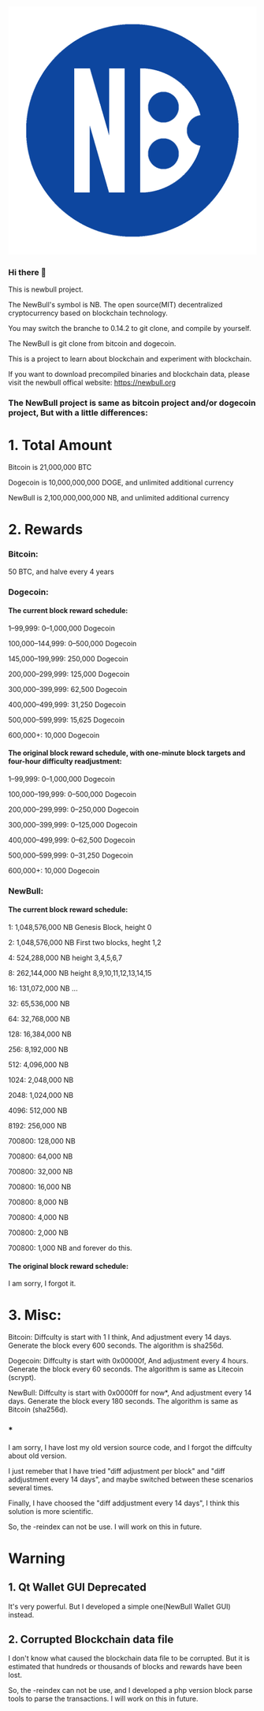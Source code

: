 ![image](icon/icon-1024x1024-solid.png)
### Hi there 👋

This is newbull project.

The NewBull's symbol is NB. The open source(MIT) decentralized cryptocurrency based on blockchain technology.

You may switch the branche to 0.14.2 to git clone, and compile by yourself.

The NewBull is git clone from bitcoin and dogecoin.

This is a project to learn about blockchain and experiment with blockchain.

If you want to download precompiled binaries and blockchain data, please visit the newbull offical website: https://newbull.org


### The NewBull project is same as bitcoin project and/or dogecoin project, But with a little differences:

# 1. Total Amount

Bitcoin is 21,000,000 BTC

Dogecoin is 10,000,000,000 DOGE, and unlimited additional currency

NewBull is 2,100,000,000,000 NB, and unlimited additional currency


# 2. Rewards

### Bitcoin: 
50 BTC, and halve every 4 years

### Dogecoin: 
#### The current block reward schedule:

1–99,999: 0–1,000,000 Dogecoin

100,000–144,999: 0–500,000 Dogecoin

145,000–199,999: 250,000 Dogecoin

200,000–299,999: 125,000 Dogecoin

300,000–399,999: 62,500 Dogecoin

400,000–499,999: 31,250 Dogecoin

500,000–599,999: 15,625 Dogecoin

600,000+: 10,000 Dogecoin

#### The original block reward schedule, with one-minute block targets and four-hour difficulty readjustment:

1–99,999: 0–1,000,000 Dogecoin

100,000–199,999: 0–500,000 Dogecoin

200,000–299,999: 0–250,000 Dogecoin

300,000–399,999: 0–125,000 Dogecoin

400,000–499,999: 0–62,500 Dogecoin

500,000–599,999: 0–31,250 Dogecoin

600,000+: 10,000 Dogecoin

### NewBull:

#### The current block reward schedule:

1:        1,048,576,000 NB       Genesis Block, height 0

2:        1,048,576,000 NB       First two blocks, heght 1,2

4:	      524,288,000 NB         height 3,4,5,6,7

8:	      262,144,000 NB         height 8,9,10,11,12,13,14,15

16:     	131,072,000 NB         ...

32:     	65,536,000 NB

64:     	32,768,000 NB

128:    	16,384,000 NB

256:    	8,192,000 NB

512:	    4,096,000 NB

1024:   	2,048,000 NB

2048:	    1,024,000 NB

4096:	    512,000 NB

8192:	    256,000 NB

700800: 	128,000 NB

700800:	  64,000 NB

700800: 	32,000 NB

700800: 	16,000 NB

700800:	  8,000 NB

700800:	  4,000 NB

700800:	  2,000 NB

700800:	  1,000 NB               and forever do this.

#### The original block reward schedule:

I am sorry, I forgot it.


# 3. Misc:
Bitcoin: Diffculty is start with 1 I think, And adjustment every 14 days. Generate the block every 600 seconds. The algorithm is sha256d.

Dogecoin: Diffculty is start with 0x00000f, And adjustment every 4 hours. Generate the block every 60 seconds. The algorithm is same as Litecoin (scrypt).

NewBull: Diffculty is start with 0x0000ff for now*, And adjustment every 14 days. Generate the block every 180 seconds. The algorithm is same as Bitcoin (sha256d).

### * 

I am sorry, I have lost my old version source code, and I forgot the diffculty about old version. 

I just remeber that I have tried "diff adjustment per block" and "diff addjustment every 14 days", and maybe switched between these scenarios several times.

Finally, I have choosed the "diff addjustment every 14 days", I think this solution is more scientific.

So, the -reindex can not be use. I will work on this in future.

# Warning

## 1. Qt Wallet GUI Deprecated

It's very powerful. But I developed a simple one(NewBull Wallet GUI) instead.

## 2. Corrupted Blockchain data file

I don't know what caused the blockchain data file to be corrupted. But it is estimated that hundreds or thousands of blocks and rewards have been lost.

So, the -reindex can not be use, and I developed a php version block parse tools to parse the transactions. I will work on this in future.

<!--
**newbull/newbull** is a ✨ _special_ ✨ repository because its `README.md` (this file) appears on your GitHub profile.

Here are some ideas to get you started:

- 🔭 I’m currently working on ...
- 🌱 I’m currently learning ...
- 👯 I’m looking to collaborate on ...
- 🤔 I’m looking for help with ...
- 💬 Ask me about ...
- 📫 How to reach me: ...
- 😄 Pronouns: ...
- ⚡ Fun fact: ...
-->
